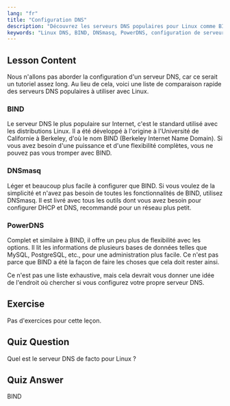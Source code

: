 ```yaml
---
lang: "fr"
title: "Configuration DNS"
description: "Découvrez les serveurs DNS populaires pour Linux comme BIND, DNSmasq et PowerDNS. Découvrez le meilleur serveur DNS pour la configuration de votre réseau grâce à ce guide convivial pour débutants."
keywords: "Linux DNS, BIND, DNSmasq, PowerDNS, configuration de serveur DNS, réseau Linux, tutoriel DNS, débutant"
---
```


## Lesson Content

Nous n'allons pas aborder la configuration d'un serveur DNS, car ce serait un tutoriel assez long. Au lieu de cela, voici une liste de comparaison rapide des serveurs DNS populaires à utiliser avec Linux.

### BIND

Le serveur DNS le plus populaire sur Internet, c'est le standard utilisé avec les distributions Linux. Il a été développé à l'origine à l'Université de Californie à Berkeley, d'où le nom BIND (Berkeley Internet Name Domain). Si vous avez besoin d'une puissance et d'une flexibilité complètes, vous ne pouvez pas vous tromper avec BIND.

### DNSmasq

Léger et beaucoup plus facile à configurer que BIND. Si vous voulez de la simplicité et n'avez pas besoin de toutes les fonctionnalités de BIND, utilisez DNSmasq. Il est livré avec tous les outils dont vous avez besoin pour configurer DHCP et DNS, recommandé pour un réseau plus petit.

### PowerDNS

Complet et similaire à BIND, il offre un peu plus de flexibilité avec les options. Il lit les informations de plusieurs bases de données telles que MySQL, PostgreSQL, etc., pour une administration plus facile. Ce n'est pas parce que BIND a été la façon de faire les choses que cela doit rester ainsi.

Ce n'est pas une liste exhaustive, mais cela devrait vous donner une idée de l'endroit où chercher si vous configurez votre propre serveur DNS.

## Exercise

Pas d'exercices pour cette leçon.

## Quiz Question

Quel est le serveur DNS de facto pour Linux ?

## Quiz Answer

BIND
